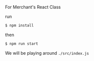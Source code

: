 For Merchant's React Class

run 
```sh 
$ npm install
```

then
```sh
$ npm run start
```

We will be playing around `./src/index.js`
